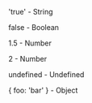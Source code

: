 'true' - String

false - Boolean

1.5 - Number

2 - Number

undefined - Undefined

{ foo: 'bar' } - Object
